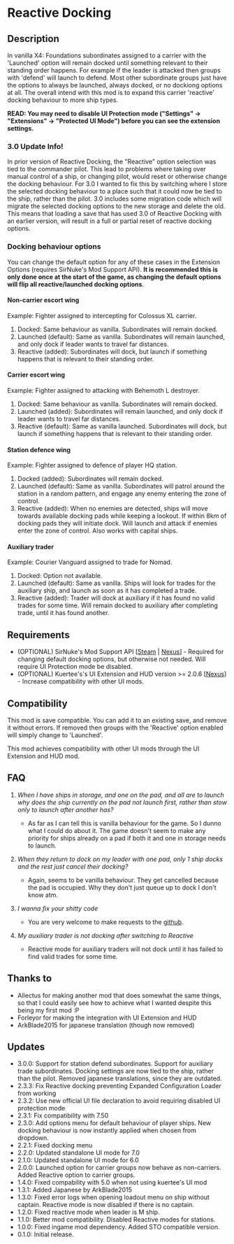 # Reactive Docking

## Description
In vanilla X4: Foundations subordinates assigned to a carrier with the 'Launched' option will remain docked until something relevant to their standing order happens. 
For example if the leader is attacked then groups with 'defend' will launch to defend. 
Most other subordinate groups just have the options to always be launched, always docked, or no dockiong options at all. The overall intend with this mod is to expand this carrier 'reactive' docking behaviour to more ship types.

**READ: You may need to disable UI Protection mode ("Settings" -> "Extensions" -> "Protected UI Mode") before you can see the extension settings.**

### 3.0 Update Info!
In prior version of Reactive Docking, the "Reactive" option selection was tied to the commander pilot. This lead to problems where taking over manual control of a ship, or changing pilot, would reset or otherwise change the docking behaviour. 
For 3.0 I wanted to fix this by switching where I store the selected docking behaviour to a place such that it could now be tied to the ship, rather than the pilot. 3.0 includes some migration code which will migrate the selected docking options to the new storage and delete the old. 
This means that loading a save that has used 3.0 of Reactive Docking with an earlier version, will result in a full or partial reset of reactive docking options.

### Docking behaviour options
You can change the default option for any of these cases in the Extension Options (requires SirNuke's Mod Support API). **It is recommended this is only done once at the start of the game, as changing the default options will flip all reactive/launched docking options**.

#### Non-carrier escort wing
Example: Fighter assigned to intercepting for Colossus XL carrier.

1. Docked: Same behaviour as vanilla. Subordinates will remain docked.
2. Launched (default): Same as vanilla. Subordinates will remain launched, and only dock if leader wants to travel far distances.
3. Reactive (added): Subordinates will dock, but launch if something happens that is relevant to their standing order.

#### Carrier escort wing
Example: Fighter assigned to attacking with Behemoth L destroyer.

1. Docked: Same behaviour as vanilla. Subordinates will remain docked.
2. Launched (added): Subordinates will remain launched, and only dock if leader wants to travel far distances.
3. Reactive (default): Same as vanilla launched. Subordinates will dock, but launch if something happens that is relevant to their standing order.

#### Station defence wing
Example: Fighter assigned to defence of player HQ station.

1. Docked (added): Subordinates will remain docked.
2. Launched (default): Same as vanilla. Subordinates will patrol around the station in a random pattern, and engage any enemy entering the zone of control.
3. Reactive (added): When no enemies are detected, ships will move towards available docking pads while keeping a lookout. If within 8km of docking pads they will initiate dock. Will launch and attack if enemies enter the zone of control. Also works with capital ships.

#### Auxiliary trader
Example: Courier Vanguard assigned to trade for Nomad.

1. Docked: Option not available.
2. Launched (default): Same as vanilla. Ships will look for trades for the auxiliary ship, and launch as soon as it has completed a trade.
3. Reactive (added): Trader will dock at auxiliary if it has found no valid trades for some time. Will remain docked to auxiliary after completing trade, until it has found another.

## Requirements
* (OPTIONAL) SirNuke's Mod Support API [[Steam](https://steamcommunity.com/sharedfiles/filedetails/?id=2042901274) | [Nexus](https://www.nexusmods.com/x4foundations/mods/503)] - Required for changing default docking options, but otherwise not needed. Will require UI Protection mode be disabled.
* (OPTIONAL) Kuertee's's UI Extension and HUD version >= 2.0.6 [[Nexus](https://www.nexusmods.com/x4foundations/mods/552?tab=description)] - Increase compatibility with other UI mods.

## Compatibility
This mod is save compatible. You can add it to an existing save, and remove it without errors. If removed then groups with the 'Reactive' option enabled will simply change to 'Launched'.

This mod achieves compatibility with other UI mods through the UI Extension and HUD mod.

## FAQ
	
1. *When I have ships in storage, and one on the pad, and all are to launch why does the ship currently on the pad not launch first, rather than stow only to launch after another has?*
	- As far as I can tell this is vanilla behaviour for the game. So I dunno what I could do about it. The game doesn't seem to make any priority for ships already on a pad if both it and one in storage needs to launch.

2. *When they return to dock on my leader with one pad, only 1 ship docks and the rest just cancel their docking?*
	- Again, seems to be vanilla behaviour. They get cancelled because the pad is occupied. Why they don't just queue up to dock I don't know atm.

3. *I wanna fix your shitty code*
	- You are very welcome to make requests to the [github](https://github.com/runekn/x4-reactive-docking).

4. *My auxiliary trader is not docking after switching to Reactive*
	- Reactive mode for auxiliary traders will not dock until it has failed to find valid trades for some time.

## Thanks to
* Allectus for making another mod that does somewhat the same things, so that I could easily see how to achieve what I wanted despite this being my first mod :P
* Forleyor for making the integration with UI Extension and HUD
* ArkBlade2015 for japanese translation (though now removed)

## Updates

* 3.0.0: Support for station defend subordinates. Support for auxiliary trade subordinates. Docking settings are now tied to the ship, rather than the pilot. Removed japanese translations, since they are outdated.
* 2.3.3: Fix Reactive docking preventing Expanded Configuration Loader from working
* 2.3.2: Use new official UI file declaration to avoid requiring disabled UI protection mode
* 2.3.1: Fix compatibility with 7.50
* 2.3.0: Add options menu for default behaviour of player ships. New docking behaviour is now instantly applied when chosen from dropdown.
* 2.2.1: Fixed docking menu
* 2.2.0: Updated standalone UI mode for 7.0
* 2.1.0: Updated standalone UI mode for 6.0
* 2.0.0: Launched option for carrier groups now behave as non-carriers. Added Reactive option to carrier groups.
* 1.4.0: Fixed compability with 5.0 when not using kuertee's UI mod
* 1.3.1: Added Japanese by ArkBlade2015
* 1.3.0: Fixed error logs when opening loadout menu on ship without captain. Reactive mode is now disabled if there is no captain.
* 1.2.0: Fixed reactive mode when leader is M ship.
* 1.1.0: Better mod compatibility. Disabled Reactive modes for stations.
* 1.0.0: Fixed ingame mod dependency. Added STO compatible version.
* 0.1.0: Initial release.
